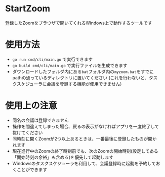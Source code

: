 StartZoom
===
登録したZoomをブラウザで開いてくれるWindows上で動作するツールです

<h1>使用方法</h1>

- `go run cmd/cli/main.go` で実行できます
- `go build cmd/cli/main.go` で実行ファイルを生成できます
- ダウンロードしたフォルダ内にある`bat`フォルダ内の`myzoom.bat`をすでにpathの通っているディレクトリに置いてください
(これを行わないと、タスクスケジューラに会議を登録する機能が使用できません)

<h1>使用上の注意</h1>

- 同名の会議は登録できません
- 操作を間違えてしまった場合、戻るの表示がなければアプリを一度終了して抜けてください
- 同時刻に開くZoomが2つ以上あるときは、一番最後に登録したものが開かれます
- 現在進行中のZoomの終了時刻前でも、次のZoomの開始時刻(設定してある「開始時刻の余裕」も含める)を優先して起動します
- Windowsのタスクスケジューラを利用して、会議登録時に起動を予約しておくことができます
